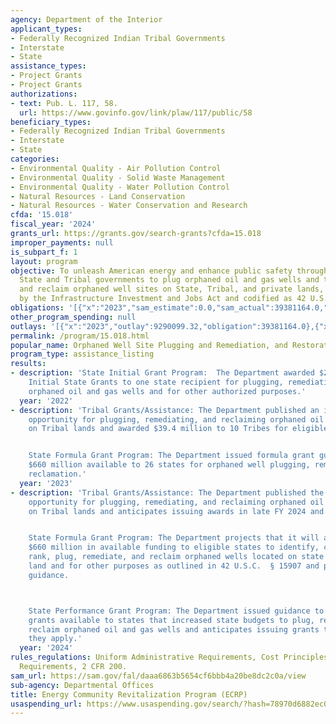 ```yaml
---
agency: Department of the Interior
applicant_types:
- Federally Recognized Indian Tribal Governments
- Interstate
- State
assistance_types:
- Project Grants
- Project Grants
authorizations:
- text: Pub. L. 117, 58.
  url: https://www.govinfo.gov/link/plaw/117/public/58
beneficiary_types:
- Federally Recognized Indian Tribal Governments
- Interstate
- State
categories:
- Environmental Quality - Air Pollution Control
- Environmental Quality - Solid Waste Management
- Environmental Quality - Water Pollution Control
- Natural Resources - Land Conservation
- Natural Resources - Water Conservation and Research
cfda: '15.018'
fiscal_year: '2024'
grants_url: https://grants.gov/search-grants?cfda=15.018
improper_payments: null
is_subpart_f: 1
layout: program
objective: To unleash American energy and enhance public safety through grants to
  State and Tribal governments to plug orphaned oil and gas wells and to remediate
  and reclaim orphaned well sites on State, Tribal, and private lands, authorized
  by the Infrastructure Investment and Jobs Act and codified as 42 U.S.C. § 15907.
obligations: '[{"x":"2023","sam_estimate":0.0,"sam_actual":39381164.0,"usa_spending_actual":39381164.0},{"x":"2024","sam_estimate":0.0,"sam_actual":419400000.0,"usa_spending_actual":542181857.21},{"x":"2025","sam_estimate":0.0,"sam_actual":832000000.0,"usa_spending_actual":30419665.33}]'
other_program_spending: null
outlays: '[{"x":"2023","outlay":9290099.32,"obligation":39381164.0},{"x":"2024","outlay":48762911.86,"obligation":577413013.05},{"x":"2025","outlay":69494.06,"obligation":30419665.33}]'
permalink: /program/15.018.html
popular_name: Orphaned Well Site Plugging and Remediation, and Restoration
program_type: assistance_listing
results:
- description: 'State Initial Grant Program:  The Department awarded $25 million in
    Initial State Grants to one state recipient for plugging, remediating, and reclaiming
    orphaned oil and gas wells and for other authorized purposes.'
  year: '2022'
- description: 'Tribal Grants/Assistance: The Department published an initial funding
    opportunity for plugging, remediating, and reclaiming orphaned oil and gas wells
    on Tribal lands and awarded $39.4 million to 10 Tribes for eligible activities.


    State Formula Grant Program: The Department issued formula grant guidance to make
    $660 million available to 26 states for orphaned well plugging, remediation and
    reclamation.'
  year: '2023'
- description: 'Tribal Grants/Assistance: The Department published the Phase 2 funding
    opportunity for plugging, remediating, and reclaiming orphaned oil and gas wells
    on Tribal lands and anticipates issuing awards in late FY 2024 and early FY 2025.


    State Formula Grant Program: The Department projects that it will award up to
    $660 million in available funding to eligible states to identify, characterize,
    rank, plug, remediate, and reclaim orphaned wells located on state or private
    land and for other purposes as outlined in 42 U.S.C.  § 15907 and published program
    guidance.



    State Performance Grant Program: The Department issued guidance to make matching
    grants available to states that increased state budgets to plug, remediate, and
    reclaim orphaned oil and gas wells and anticipates issuing grants to states as
    they apply.'
  year: '2024'
rules_regulations: Uniform Administrative Requirements, Cost Principles and Audit
  Requirements, 2 CFR 200.
sam_url: https://sam.gov/fal/daaa6863b5654cf6bbb4a20be8dc2c0a/view
sub-agency: Departmental Offices
title: Energy Community Revitalization Program (ECRP)
usaspending_url: https://www.usaspending.gov/search/?hash=78970d6882ec0e8e99e1e5f376a63a1c
---
```

